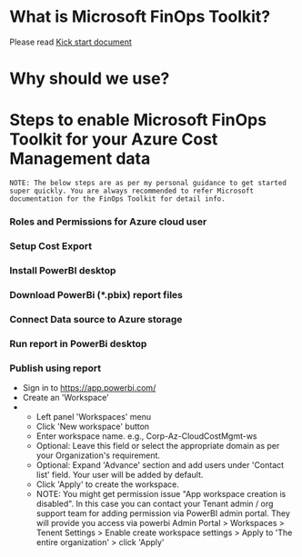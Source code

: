 
# What is Microsoft FinOps Toolkit?
Please read [Kick start document](https://microsoft.github.io/finops-toolkit/)

# Why should we use?

# Steps to enable Microsoft FinOps Toolkit for your Azure Cost Management data

```
NOTE: The below steps are as per my personal guidance to get started super quickly. You are always recommended to refer Microsoft documentation for the FinOps Toolkit for detail info. 
```

### Roles and Permissions for Azure cloud user

### Setup Cost Export

### Install PowerBI desktop

### Download PowerBi (*.pbix) report files

### Connect Data source to Azure storage

### Run report in PowerBi desktop 

### Publish using report
- Sign in to https://app.powerbi.com/
- Create an 'Workspace'
- - Left panel 'Workspaces' menu
  - Click 'New workspace' button
  - Enter workspace name. e.g., Corp-Az-CloudCostMgmt-ws
  - Optional: Leave this field or select the appropriate domain as per your Organization's requirement.  
  - Optional: Expand 'Advance' section and add users under 'Contact list' field. Your user will be added by default.
  -  Click 'Apply' to create the workspace.
  -  NOTE: You might get permission issue "App workspace creation is disabled". In this case you can contact your Tenant admin / org support team for adding permission via PowerBI admin portal. They will provide you access via powerbi Admin Portal > Workspaces > Tenent Settings > Enable create workspace settings > Apply to 'The entire organization' > click 'Apply' 
